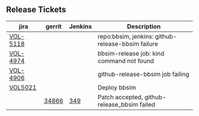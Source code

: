 

Release Tickets
---------------

| jira | gerrit | Jenkins | Description |
| -----| ------ | ------- | ------------|
| [VOL-5118](https://jira.opencord.org/browse/VOL-5118) | | | repo:bbsim, jenkins: github-release-bbsim failure |
| [VOL-4974](https://jira.opencord.org/browse/VOL-4974) | | | bbsim-release job: kind command not found |
| [VOL-4906](https://jira.opencord.org/browse/VOL-4906) | | | github-release-bbsim job failing |
| [VOL5021](https://jira.opencord.org/browse/VOL-5021)  | | | Deploy bbsim |
| | [34866](https://gerrit.opencord.org/c/bbsim/+/34866) | [349](https://jenkins.opencord.org/job/github-release_bbsim/349/console) | Patch accepted, github-release_bbsim failed |